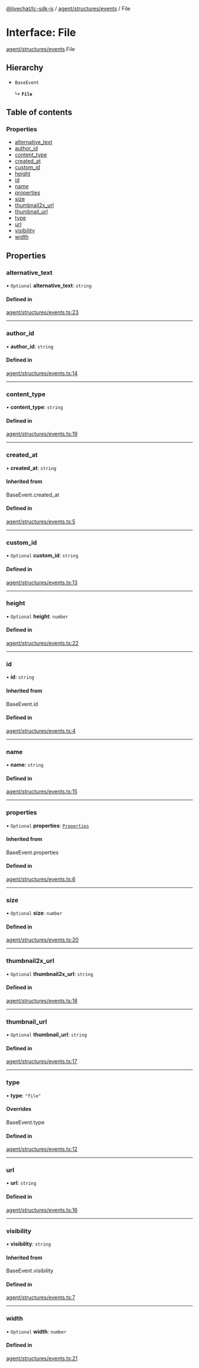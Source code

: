 [@livechat/lc-sdk-js](../README.md) / [agent/structures/events](../modules/agent_structures_events.md) / File

# Interface: File

[agent/structures/events](../modules/agent_structures_events.md).File

## Hierarchy

- `BaseEvent`

  ↳ **`File`**

## Table of contents

### Properties

- [alternative\_text](agent_structures_events.File.md#alternative_text)
- [author\_id](agent_structures_events.File.md#author_id)
- [content\_type](agent_structures_events.File.md#content_type)
- [created\_at](agent_structures_events.File.md#created_at)
- [custom\_id](agent_structures_events.File.md#custom_id)
- [height](agent_structures_events.File.md#height)
- [id](agent_structures_events.File.md#id)
- [name](agent_structures_events.File.md#name)
- [properties](agent_structures_events.File.md#properties)
- [size](agent_structures_events.File.md#size)
- [thumbnail2x\_url](agent_structures_events.File.md#thumbnail2x_url)
- [thumbnail\_url](agent_structures_events.File.md#thumbnail_url)
- [type](agent_structures_events.File.md#type)
- [url](agent_structures_events.File.md#url)
- [visibility](agent_structures_events.File.md#visibility)
- [width](agent_structures_events.File.md#width)

## Properties

### alternative\_text

• `Optional` **alternative\_text**: `string`

#### Defined in

[agent/structures/events.ts:23](https://github.com/livechat/lc-sdk-js/blob/8462be9/src/agent/structures/events.ts#L23)

___

### author\_id

• **author\_id**: `string`

#### Defined in

[agent/structures/events.ts:14](https://github.com/livechat/lc-sdk-js/blob/8462be9/src/agent/structures/events.ts#L14)

___

### content\_type

• **content\_type**: `string`

#### Defined in

[agent/structures/events.ts:19](https://github.com/livechat/lc-sdk-js/blob/8462be9/src/agent/structures/events.ts#L19)

___

### created\_at

• **created\_at**: `string`

#### Inherited from

BaseEvent.created\_at

#### Defined in

[agent/structures/events.ts:5](https://github.com/livechat/lc-sdk-js/blob/8462be9/src/agent/structures/events.ts#L5)

___

### custom\_id

• `Optional` **custom\_id**: `string`

#### Defined in

[agent/structures/events.ts:13](https://github.com/livechat/lc-sdk-js/blob/8462be9/src/agent/structures/events.ts#L13)

___

### height

• `Optional` **height**: `number`

#### Defined in

[agent/structures/events.ts:22](https://github.com/livechat/lc-sdk-js/blob/8462be9/src/agent/structures/events.ts#L22)

___

### id

• **id**: `string`

#### Inherited from

BaseEvent.id

#### Defined in

[agent/structures/events.ts:4](https://github.com/livechat/lc-sdk-js/blob/8462be9/src/agent/structures/events.ts#L4)

___

### name

• **name**: `string`

#### Defined in

[agent/structures/events.ts:15](https://github.com/livechat/lc-sdk-js/blob/8462be9/src/agent/structures/events.ts#L15)

___

### properties

• `Optional` **properties**: [`Properties`](agent_structures_structures.Properties.md)

#### Inherited from

BaseEvent.properties

#### Defined in

[agent/structures/events.ts:6](https://github.com/livechat/lc-sdk-js/blob/8462be9/src/agent/structures/events.ts#L6)

___

### size

• `Optional` **size**: `number`

#### Defined in

[agent/structures/events.ts:20](https://github.com/livechat/lc-sdk-js/blob/8462be9/src/agent/structures/events.ts#L20)

___

### thumbnail2x\_url

• `Optional` **thumbnail2x\_url**: `string`

#### Defined in

[agent/structures/events.ts:18](https://github.com/livechat/lc-sdk-js/blob/8462be9/src/agent/structures/events.ts#L18)

___

### thumbnail\_url

• `Optional` **thumbnail\_url**: `string`

#### Defined in

[agent/structures/events.ts:17](https://github.com/livechat/lc-sdk-js/blob/8462be9/src/agent/structures/events.ts#L17)

___

### type

• **type**: ``"file"``

#### Overrides

BaseEvent.type

#### Defined in

[agent/structures/events.ts:12](https://github.com/livechat/lc-sdk-js/blob/8462be9/src/agent/structures/events.ts#L12)

___

### url

• **url**: `string`

#### Defined in

[agent/structures/events.ts:16](https://github.com/livechat/lc-sdk-js/blob/8462be9/src/agent/structures/events.ts#L16)

___

### visibility

• **visibility**: `string`

#### Inherited from

BaseEvent.visibility

#### Defined in

[agent/structures/events.ts:7](https://github.com/livechat/lc-sdk-js/blob/8462be9/src/agent/structures/events.ts#L7)

___

### width

• `Optional` **width**: `number`

#### Defined in

[agent/structures/events.ts:21](https://github.com/livechat/lc-sdk-js/blob/8462be9/src/agent/structures/events.ts#L21)
